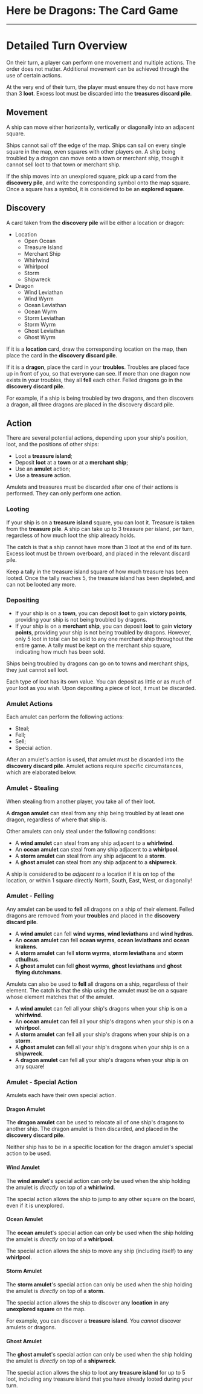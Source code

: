 # Here be Dragons: The Card Game

* * *

# Detailed Turn Overview

On their turn, a player can perform one movement and multiple actions. The order does not matter. Additional movement can be achieved through the use of certain actions.

At the very end of their turn, the player must ensure they do not have more than 3 **loot**. Excess loot must be discarded into the **treasures discard pile**.

## Movement

A ship can move either horizontally, vertically or diagonally into an adjacent square.

Ships cannot sail off the edge of the map. Ships can sail on every single square in the map, even squares with other players on. A ship being troubled by a dragon can move onto a town or merchant ship, though it cannot sell loot to that town or merchant ship.

If the ship moves into an unexplored square, pick up a card from the **discovery pile**, and write the corresponding symbol onto the map square. Once a square has a symbol, it is considered to be an **explored square**.

## Discovery

A card taken from the **discovery pile** will be either a location or dragon:

* Location
    * Open Ocean
    * Treasure Island
    * Merchant Ship
    * Whirlwind
    * Whirlpool
    * Storm
    * Shipwreck
* Dragon
    * Wind Leviathan
    * Wind Wyrm
    * Ocean Leviathan
    * Ocean Wyrm
    * Storm Leviathan
    * Storm Wyrm
    * Ghost Leviathan
    * Ghost Wyrm

If it is a **location** card, draw the corresponding location on the map, then place the card in the **discovery discard pile**.

If it is a **dragon**, place the card in your **troubles**. Troubles are placed face up in front of you, so that everyone can see. If more than one dragon now exists in your troubles, they all **fell** each other. Felled dragons go in the **discovery discard pile**.

For example, if a ship is being troubled by two dragons, and then discovers a dragon, all three dragons are placed in the discovery discard pile.

## Action

There are several potential actions, depending upon your ship's position, loot, and the positions of other ships:

* Loot a **treasure island**;
* Deposit **loot** at a **town** or at a **merchant ship**;
* Use an **amulet** action;
* Use a **treasure** action.

Amulets and treasures must be discarded after one of their actions is performed. They can only perform one action.

### Looting

If your ship is on a **treasure island** square, you can loot it. Treasure is taken from the **treasure pile**. A ship can take up to 3 treasure per island, per turn, regardless of how much loot the ship already holds.

The catch is that a ship cannot have more than 3 loot at the end of its turn. Excess loot must be thrown overboard, and placed in the relevant discard pile.

Keep a tally in the treasure island square of how much treasure has been looted. Once the tally reaches 5, the treasure island has been depleted, and can not be looted any more.

### Depositing

* If your ship is on a **town**, you can deposit **loot** to gain **victory points**, providing your ship is not being troubled by dragons.
* If your ship is on a **merchant ship**, you can deposit **loot** to gain **victory points**, providing your ship is not being troubled by dragons. However, only 5 loot in total can be sold to any one merchant ship throughout the entire game. A tally must be kept on the merchant ship square, indicating how much has been sold.

Ships being troubled by dragons can go on to towns and merchant ships, they just cannot sell loot.

Each type of loot has its own value. You can deposit as little or as much of your loot as you wish. Upon depositing a piece of loot, it must be discarded.

### Amulet Actions

Each amulet can perform the following actions:

* Steal;
* Fell;
* Sell;
* Special action.

After an amulet's action is used, that amulet must be discarded into the **discovery discard pile**. Amulet actions require specific circumstances, which are elaborated below.

### Amulet - Stealing

When stealing from another player, you take all of their loot.

A **dragon amulet** can steal from any ship being troubled by at least one dragon, regardless of where that ship is.

Other amulets can only steal under the following conditions:

* A **wind amulet** can steal from any ship adjacent to a **whirlwind**.
* An **ocean amulet** can steal from any ship adjacent to a **whirlpool**.
* A **storm amulet** can steal from any ship adjacent to a **storm**.
* A **ghost amulet** can steal from any ship adjacent to a **shipwreck**.

A ship is considered to be _adjacent to_ a location if it is on top of the location, or within 1 square directly North, South, East, West, or diagonally!

### Amulet - Felling

Any amulet can be used to **fell** all dragons on a ship of their element. Felled dragons are removed from your **troubles** and placed in the **discovery discard pile**.

* A **wind amulet** can fell **wind wyrms**, **wind leviathans** and **wind hydras**.
* An **ocean amulet** can fell **ocean wyrms**, **ocean leviathans** and **ocean krakens**.
* A **storm amulet** can fell **storm wyrms**, **storm leviathans** and **storm cthulhus**.
* A **ghost amulet** can fell **ghost wyrms**, **ghost leviathans** and **ghost flying dutchmans**.

Amulets can also be used to **fell** all dragons on a ship, regardless of their element. The catch is that the ship using the amulet must be on a square whose element matches that of the amulet.

* A **wind amulet** can fell all your ship's dragons when your ship is on a **whirlwind**.
* An **ocean amulet** can fell all your ship's dragons when your ship is on a **whirlpool**.
* A **storm amulet** can fell all your ship's dragons when your ship is on a **storm**.
* A **ghost amulet** can fell all your ship's dragons when your ship is on a **shipwreck**.
* A **dragon amulet** can fell all your ship's dragons when your ship is on any square!

### Amulet - Special Action

Amulets each have their own special action.

#### Dragon Amulet

The **dragon amulet** can be used to relocate all of one ship's dragons to another ship. The dragon amulet is then discarded, and placed in the **discovery discard pile**.

Neither ship has to be in a specific location for the dragon amulet's special action to be used.

#### Wind Amulet

The **wind amulet**'s special action can only be used when the ship holding the amulet is _directly_ on top of a **whirlwind**.

The special action allows the ship to jump to any other square on the board, even if it is unexplored.

#### Ocean Amulet

The **ocean amulet**'s special action can only be used when the ship holding the amulet is _directly_ on top of a **whirlpool**.

The special action allows the ship to move any ship (including itself) to any **whirlpool**.

#### Storm Amulet

The **storm amulet**'s special action can only be used when the ship holding the amulet is _directly_ on top of a **storm**.

The special action allows the ship to discover any **location** in any **unexplored square** on the map.

For example, you can discover a **treasure island**. You _cannot_ discover amulets or dragons.

#### Ghost Amulet

The **ghost amulet**'s special action can only be used when the ship holding the amulet is _directly_ on top of a **shipwreck**.

The special action allows the ship to loot any **treasure island** for up to 5 loot, including any treasure island that you have already looted during your turn.